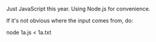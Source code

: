 Just JavaScript this year. Using Node.js for convenience.

If it's not obvious where the input comes from, do:

node 1a.js < 1a.txt
